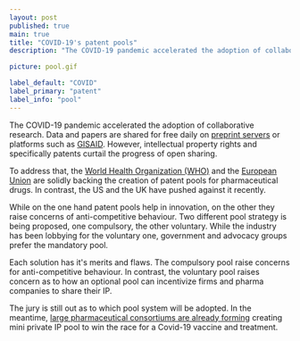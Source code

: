 ```yaml
---
layout: post
published: true
main: true
title: "COVID-19's patent pools"
description: "The COVID-19 pandemic accelerated the adoption of collaborative research however IP seems to hindering scientific progress. Patent Pools might be an effective solution to lift these barriers"

picture: pool.gif

label_default: "COVID" 
label_primary: "patent"
label_info: "pool"
---
```

<!-- Main Container -->
The COVID-19 pandemic accelerated the adoption of collaborative research.
Data and papers are shared for free daily on [preprint servers](https://www.biorxiv.org/search/covid%20jcode%3Amedrxiv%7C%7Cbiorxiv%20numresults%3A75%20sort%3Apublication-date%20direction%3Adescending%20format_result%3Astandard) or platforms such as [GISAID](https://www.gisaid.org/about-us/mission/).
However, intellectual property rights and specifically patents curtail the progress of open sharing.

To address that, the [World Health Organization (WHO)](https://www.keionline.org/32702) and the [European Union](https://www.statnews.com/wp-content/uploads/2020/04/EU-Proposal-for-a-WHA73-Resolution-on-the-COVID-19-Response.pdf) are solidly backing the creation of patent pools for pharmaceutical drugs.
In contrast, the US and the UK have pushed against it recently. 

While on the one hand patent pools help in innovation, on the other they raise concerns of anti-competitive behaviour.
Two different pool strategy is being proposed, one compulsory, the other voluntary.
While the industry has been lobbying for the voluntary one, government and advocacy groups prefer the mandatory pool. 

Each solution has it's merits and flaws.
The compulsory pool raise concerns for anti-competitive behaviour.
In contrast, the voluntary pool raises concern as to how an optional pool can incentivize firms and pharma companies to share their IP. 

The jury is still out as to which pool system will be adopted.
In the meantime, [large pharmaceutical consortiums are already forming](https://www.clinicaltrialsarena.com/comment/covid-19-vaccine-development/) creating mini private IP pool to win the race for a Covid-19 vaccine and treatment. 

<!--End Main Container -->
